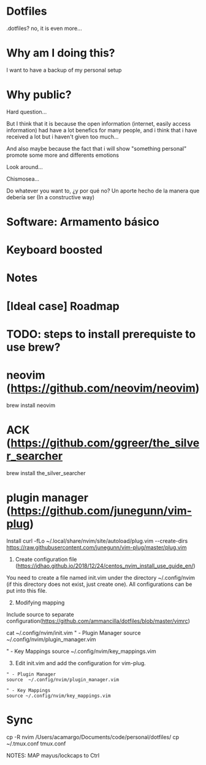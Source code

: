 # Dotfiles

.dotfiles? no, it is even more...

# Why am I doing this?


I want to have a backup of my personal setup

# Why public?

Hard question... 

But I think that it is because the open information (internet, easily access information) had have a lot benefics for many people, and i think that i have received a lot but i haven't given too much...

And also maybe because the fact that i will show "something personal" promote some more and differents emotions 

Look around... 

Chismosea... 

Do whatever you want to, ¿y por qué no? Un aporte hecho de la manera que debería ser (In a constructive way)

# Software: Armamento básico



# Keyboard boosted

# Notes

# [Ideal case] Roadmap

















# TODO: steps to install prerequiste to use brew?


# neovim (https://github.com/neovim/neovim)
brew install neovim

# ACK (https://github.com/ggreer/the_silver_searcher
brew install the_silver_searcher

# plugin manager (https://github.com/junegunn/vim-plug)
Install
curl -fLo ~/.local/share/nvim/site/autoload/plug.vim --create-dirs \
    https://raw.githubusercontent.com/junegunn/vim-plug/master/plug.vim


1. Create configuration file (https://jdhao.github.io/2018/12/24/centos_nvim_install_use_guide_en/)

You need to create a file named init.vim under the directory ~/.config/nvim (if this directory does not exist, just create one). All
configurations can be put into this file.


2. Modifying mapping

Include source to separate configuration(https://github.com/ammancilla/dotfiles/blob/master/vimrc)

 cat ~/.config/nvim/init.vim
" - Plugin Manager
source  ~/.config/nvim/plugin_manager.vim

" - Key Mappings
source ~/.config/nvim/key_mappings.vim


3. Edit init.vim and add the configuration for vim-plug.
```
" - Plugin Manager
source  ~/.config/nvim/plugin_manager.vim

" - Key Mappings
source ~/.config/nvim/key_mappings.vim

```

# Sync
cp -R nvim  /Users/acamargo/Documents/code/personal/dotfiles/
cp ~/.tmux.conf tmux.conf

NOTES:
MAP mayus/lockcaps to Ctrl


